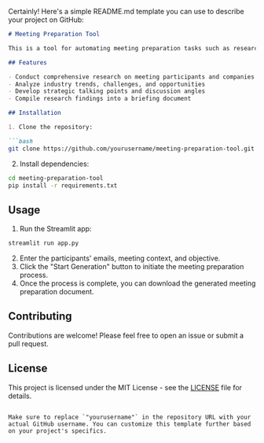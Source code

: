 Certainly! Here's a simple README.md template you can use to describe your project on GitHub:

```markdown
# Meeting Preparation Tool

This is a tool for automating meeting preparation tasks such as research, industry analysis, and strategy development. It leverages CrewAI for task execution and Streamlit for the user interface.

## Features

- Conduct comprehensive research on meeting participants and companies
- Analyze industry trends, challenges, and opportunities
- Develop strategic talking points and discussion angles
- Compile research findings into a briefing document

## Installation

1. Clone the repository:

```bash
git clone https://github.com/yourusername/meeting-preparation-tool.git
```

2. Install dependencies:

```bash
cd meeting-preparation-tool
pip install -r requirements.txt
```

## Usage

1. Run the Streamlit app:

```bash
streamlit run app.py
```

2. Enter the participants' emails, meeting context, and objective.
3. Click the "Start Generation" button to initiate the meeting preparation process.
4. Once the process is complete, you can download the generated meeting preparation document.

## Contributing

Contributions are welcome! Please feel free to open an issue or submit a pull request.

## License

This project is licensed under the MIT License - see the [LICENSE](LICENSE) file for details.
```

Make sure to replace `"yourusername"` in the repository URL with your actual GitHub username. You can customize this template further based on your project's specifics.
